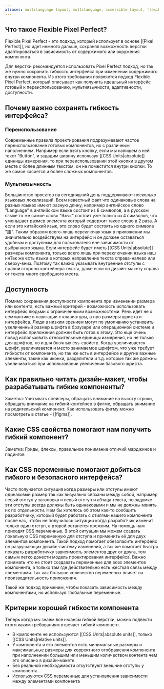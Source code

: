```yaml
---
aliases: multilanguage layout, multilanguage, accessible layout, flexible layout, flexible layout criteria
---
```


## Что такое Flexible Pixel Perfect?

Flexible Pixel Perfect - это подход, который использует в основе [[Pixel Perfect]], но идет немного дальше, сохраняя возможность верстки адаптироваться в зависимость от содержимого или окружения компонента.

Для верстки рекомендуется использовать Pixel Perfect подход, но так же нужно сохранить гибкость интерфейса при изменении содержимого внутри компонента. Из этого требования появляется подход Flexible Pixel Perfect, который описывает как получить идеальный интерфейс готовый к переиспользованию, мультиязычности, адаптивности, доступности.


## Почему важно сохранять гибкость интерфейса?

### Переиспользование
Современные правила проектирования подразумевают частое переиспользование готовых компонентов, но с различным наполнением. Например если взять кнопку, если мы напишем в ней текст "Button", и зададим ширину используя [[CSS Units|absolute]] единицы измерения, то при переиспользовании этой кнопки в другом месте с более длинным текстом, он не поместится внутри кнопки. То же самое касается и более сложных компонентов.

### Мультиязычность
Большинство проектов на сегодняшний день поддерживают несколько языковых локализаций. Всем известный факт что одинаковые слова на разных языках имеют разную  длину, например английское слово "Language" в английском языке состоит из 8 символов, а в русском языке то же самое слово "Язык" состоит уже только из 4 символов, что уменьшает размер элемента который содержит такое слово в 2 раза. А если это китайский язык, это слово будет состоять из одного символа "語". Таким образом всего-лишь переключая язык в приложении мы значительно воздействуем на интерфейс и он должен оставаться удобным и доступным для пользователя вне зависимости от выбранного языка. Если интерфейс будет иметь [[CSS Units|absolute]] размеры компонента, только всего лишь при переключении языка наш инТак же есть языки в которых направление текста справа-налево или сверху-вниз. Поэтому так важно указывать внутренние отступы с правой стороны контейнера текста, даже если по дизайн-макету справа от текста много свободного места.

## Доступность
Помимо сохранения доступности компонента при изменении размера или контента, есть важный критерий - возможность использовать интерфейс людьми с ограниченными возможностями. Речь идет не о семмантике и навигации с клавиатуры, а про размеры шрифта и интерфейса. Люди в низким зрением могут по умолчанию установить увеличенный размер шрифта в браузере или операционной системе и интерфейс приложения должен быть готов к этому. Это еще очень повод использовать относительные единицы измерения, но не только для шрифтов, но и для блочных css-свойств. Когда увеличивается шрифт, увеличивается и место занимаемое шрифтом, что уже требует гибкости от компонента, но так же есть в интерфейсе и другие важные элементы, такие как иконки, разделители и т.д. которые так же должны увеличиваться при использовании увеличении базового шрифта.


## Как правильно читать дизайн-макет, чтобы разрабатывать гибкие компоненты?

Заметка: Учитывать спейсеры, обращать внимание на высоту строки, обращать внимание на гибкий контейнер в фигме, обращать внимание на родительский компонент. Как использовать фигму можно посмотреть в статье - [[figma]].


## Какие CSS свойства помогают нам получить гибкий компонент?
Заметка: Гриды, флексы, правильное понимание отличий марджинов и падингов


## Как CSS переменные помогают добиться гибкого и безопасного интерфейса?

Часто получается ситуация когда размеры или отступы имеют одинаковый размер так как визуально связаны между собой, например левый отступ у заголовка и левый отступ и абзаца текста, по задумке эти отступы всегда должны быть одинаковыми и мы не должны менять их по отдельности. Нам бы хотелось об этом как-то сообщить разработчику, который будет работать с стилями нашего компонента после нас, чтобы не получилось ситуации когда разработчик изменит только один отступ, а второй останется прежним. На помощь нам приходят CSS переменные. В этой ситуации мы можем создать локальную CSS переменную для отступа и применить её для двух элементов компонента. Такой подход помогает обезопасить интерфейс он разрушающих дизайн-систему изменений, а так же помогает быстро показать разработичку зависимость элементов друг от друга, тем самым легко донести модель проектирования интерфейса. Важно понимать что не стоит создавать переменные для всех элементов компонента, а только там где действительно есть жесткая связь между элементами. Так как большое количество переменных влияет на производительность приложения.

Такой же подход применим, чтобы показать зависимость между компонентами, но используя глобальные переменные.


## Критерии хорошей гибкости компонента

Теперь когда мы знаем все нюансы гибкой верстки, можно подвести итоги каким требованиям отвечает гибкий компонент.
- В компоненте не используются [[CSS Units|absolute units]], только [[CSS Units|relative units]].
- У компонента и его элементов есть минимальные размеры и максимальные размеры для корректного отображения компонента при наполненнии большим или меньшим количеством контента чем это описано в дизайн-макете.
- Без реальной необходимости отсутствуют внешние отступы у компонента.
- Используются CSS переменные для установления зависимости между элементами компонента
